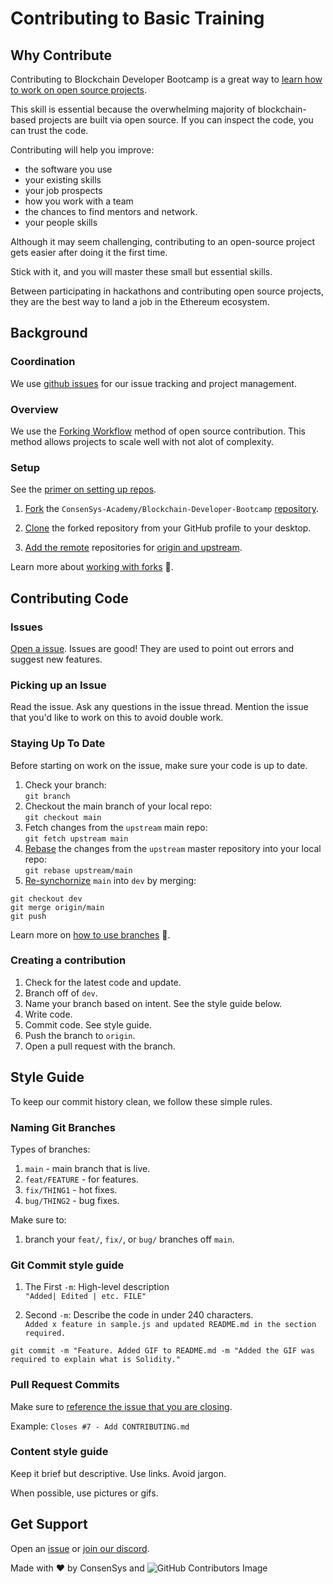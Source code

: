 # Contributing to Basic Training

## Why Contribute

Contributing to Blockchain Developer Bootcamp is a great way to [learn how to work on open source projects](https://opensource.guide/how-to-contribute).

This skill is essential because the overwhelming majority of blockchain-based projects are built via open source. If you can inspect the code, you can trust the code.

Contributing will help you improve:

- the software you use
- your existing skills
- your job prospects
- how you work with a team
- the chances to find mentors and network.
- your people skills

Although it may seem challenging, contributing to an open-source project gets easier after doing it the first time.

Stick with it, and you will master these small but essential skills.

Between participating in hackathons and contributing open source projects, they are the best way to land a job in the Ethereum ecosystem.

## Background

### Coordination

We use [github issues](https://github.com/ConsenSys-Academy/Blockchain-Developer-Bootcamp/issues) for our issue tracking and project management.

### Overview

We use the [Forking Workflow](https://www.atlassian.com/git/tutorials/comparing-workflows/forking-workflow) method of open source contribution. This method allows projects to scale well with not alot of complexity.

### Setup

See the [primer on setting up repos](https://docs.github.com/en/get-started/quickstart/fork-a-repo).

1. [Fork](https://docs.github.com/en/github/getting-started-with-github/quickstart/fork-a-repo) the `ConsenSys-Academy/Blockchain-Developer-Bootcamp` [repository](https://github.com/ConsenSys-Academy/Blockchain-Developer-Bootcamp).

2. [Clone](https://docs.github.com/en/github/creating-cloning-and-archiving-repositories/cloning-a-repository-from-github/cloning-a-repository) the forked repository from your GitHub profile to your desktop.

3. [Add the remote](https://docs.github.com/en/github/collaborating-with-pull-requests/working-with-forks/configuring-a-remote-for-a-fork) repositories for [origin and upstream](https://stackoverflow.com/questions/9257533/what-is-the-difference-between-origin-and-upstream-on-github).  

Learn more about [working with forks](https://docs.github.com/en/github/collaborating-with-pull-requests/working-with-forks) 🍴.

## Contributing Code

### Issues

[Open a issue](https://github.com/ConsenSys-Academy/Blockchain-Developer-Bootcamp/issues).  Issues are good! They are used to point out errors and suggest new features.

### Picking up an Issue

Read the issue. Ask any questions in the issue thread. Mention the issue that you'd like to work on this to avoid double work.

### Staying Up To Date

Before starting on work on the issue, make sure your code is up to date.

1. Check your branch:  
 `git branch`
2. Checkout the main branch of your local repo:  
`git checkout main`
3. Fetch changes from the `upstream` main repo:  
`git fetch upstream main`
4. [Rebase](https://www.atlassian.com/git/tutorials/rewriting-history/git-rebase#:~:text=Rebasing%20is%20the%20process%20of,of%20a%20feature%20branching%20workflow.) the changes from the `upstream` master repository into your local repo:  
`git rebase upstream/main`
5. [Re-synchornize](https://www.togaware.com/linux/survivor/Git_Merge_Master_into.html) `main` into `dev` by merging:  

```
git checkout dev
git merge origin/main  
git push
```

Learn more on [how to use branches](https://www.atlassian.com/git/tutorials/using-branches) 🌳.

### Creating a contribution

1. Check for the latest code and update.
2. Branch off of `dev`.
3. Name your branch based on intent. See the style guide below.
4. Write code.
5. Commit code. See style guide.
6. Push the branch to `origin`.
7. Open a pull request with the branch.

## Style Guide

To keep our commit history clean, we follow these simple rules.

### Naming Git Branches

Types of branches:

1. `main` - main branch that is live.
2. `feat/FEATURE` - for features.
3. `fix/THING1` - hot fixes.
4. `bug/THING2` - bug fixes.

Make sure to:

1. branch your `feat/`, `fix/`, or `bug/` branches off `main`.

### Git Commit style guide

1. The First `-m`: High-level description  
`"Added| Edited | etc. FILE"`

2. Second `-m`: Describe the code in under 240 characters.  
`Added x feature in sample.js and updated README.md in the section required.`

```
git commit -m "Feature. Added GIF to README.md -m "Added the GIF was required to explain what is Solidity."
```

### Pull Request Commits

Make sure to [reference the issue that you are closing](https://docs.github.com/en/issues/tracking-your-work-with-issues/creating-issues/linking-a-pull-request-to-an-issue).

Example: `Closes #7 - Add CONTRIBUTING.md`

### Content style guide

Keep it brief but descriptive. Use links. Avoid jargon. 

When possible, use pictures or gifs.

## Get Support

Open an [issue](https://github.com/ConsenSys-Academy/Blockchain-Developer-Bootcamp/issues) or [join our discord](https://bit.ly/ConsenSysDiscord).

Made with ❤️ by ConsenSys and 
![GitHub Contributors Image](https://contrib.rocks/image?repo=ConsenSys-Academy/Blockchain-Developer-Bootcamp)